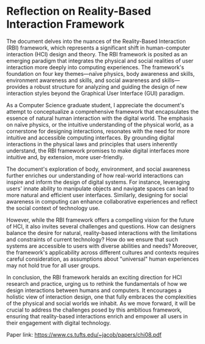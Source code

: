 Reflection on Reality-Based Interaction Framework
===
The document delves into the nuances of the Reality-Based Interaction (RBI) framework, which represents a significant shift in human-computer interaction (HCI) design and theory. The RBI framework is posited as an emerging paradigm that integrates the physical and social realities of user interaction more deeply into computing experiences. The framework's foundation on four key themes—naïve physics, body awareness and skills, environment awareness and skills, and social awareness and skills—provides a robust structure for analyzing and guiding the design of new interaction styles beyond the Graphical User Interface (GUI) paradigm.

As a Computer Science graduate student, I appreciate the document's attempt to conceptualize a comprehensive framework that encapsulates the essence of natural human interaction with the digital world. The emphasis on naïve physics, or the intuitive understanding of the physical world, as a cornerstone for designing interactions, resonates with the need for more intuitive and accessible computing interfaces. By grounding digital interactions in the physical laws and principles that users inherently understand, the RBI framework promises to make digital interfaces more intuitive and, by extension, more user-friendly.

The document's exploration of body, environment, and social awareness further enriches our understanding of how real-world interactions can inspire and inform the design of digital systems. For instance, leveraging users' innate ability to manipulate objects and navigate spaces can lead to more natural and efficient user interfaces. Similarly, designing for social awareness in computing can enhance collaborative experiences and reflect the social context of technology use.

However, while the RBI framework offers a compelling vision for the future of HCI, it also invites several challenges and questions. How can designers balance the desire for natural, reality-based interactions with the limitations and constraints of current technology? How do we ensure that such systems are accessible to users with diverse abilities and needs? Moreover, the framework's applicability across different cultures and contexts requires careful consideration, as assumptions about "universal" human experiences may not hold true for all user groups.

In conclusion, the RBI framework heralds an exciting direction for HCI research and practice, urging us to rethink the fundamentals of how we design interactions between humans and computers. It encourages a holistic view of interaction design, one that fully embraces the complexities of the physical and social worlds we inhabit. As we move forward, it will be crucial to address the challenges posed by this ambitious framework, ensuring that reality-based interactions enrich and empower all users in their engagement with digital technology.

Paper link: https://www.cs.tufts.edu/~jacob/papers/chi08.pdf
